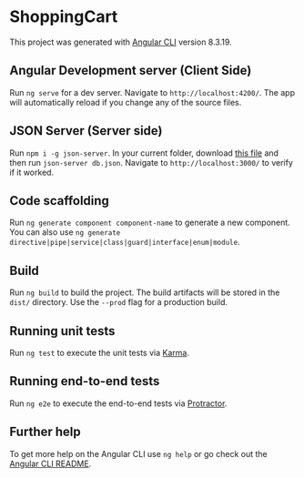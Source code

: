 # ShoppingCart

This project was generated with [Angular CLI](https://github.com/angular/angular-cli) version 8.3.19.

## Angular Development server (Client Side)

Run `ng serve` for a dev server. Navigate to `http://localhost:4200/`. The app will automatically reload if you change any of the source files.

## JSON Server (Server side)

Run `npm i -g json-server`. In your current folder, download [this file](https://drive.google.com/file/d/1bzwrYrX_Ex0teisTLv1MlHKSiPgPtbAp/view) and then run `json-server db.json`. Navigate to `http://localhost:3000/` to verify if it worked.

## Code scaffolding

Run `ng generate component component-name` to generate a new component. You can also use `ng generate directive|pipe|service|class|guard|interface|enum|module`.

## Build

Run `ng build` to build the project. The build artifacts will be stored in the `dist/` directory. Use the `--prod` flag for a production build.

## Running unit tests

Run `ng test` to execute the unit tests via [Karma](https://karma-runner.github.io).

## Running end-to-end tests

Run `ng e2e` to execute the end-to-end tests via [Protractor](http://www.protractortest.org/).

## Further help

To get more help on the Angular CLI use `ng help` or go check out the [Angular CLI README](https://github.com/angular/angular-cli/blob/master/README.md).
